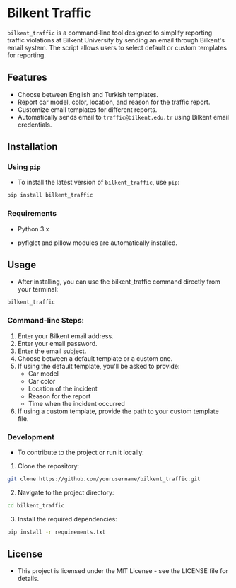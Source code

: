 # Bilkent Traffic

`bilkent_traffic` is a command-line tool designed to simplify reporting traffic violations at Bilkent University by sending an email through Bilkent's email system. The script allows users to select default or custom templates for reporting.

## Features
- Choose between English and Turkish templates.
- Report car model, color, location, and reason for the traffic report.
- Customize email templates for different reports.
- Automatically sends email to `traffic@bilkent.edu.tr` using Bilkent email credentials.

## Installation

### Using `pip`

- To install the latest version of `bilkent_traffic`, use `pip`:

```bash
pip install bilkent_traffic
```

### Requirements

- Python 3.x

- pyfiglet and pillow modules are automatically installed.

## Usage

- After installing, you can use the bilkent_traffic command directly from your terminal:

```bash
bilkent_traffic
```

### Command-line Steps:

1. Enter your Bilkent email address.
2. Enter your email password.
3. Enter the email subject.
4. Choose between a default template or a custom one.
5. If using the default template, you'll be asked to provide:
    - Car model
    - Car color
    - Location of the incident
    - Reason for the report
    - Time when the incident occurred
6. If using a custom template, provide the path to your custom template file.

### Development

- To contribute to the project or run it locally:

1. Clone the repository:

```bash
git clone https://github.com/yourusername/bilkent_traffic.git
```

2. Navigate to the project directory:

```bash
cd bilkent_traffic
```

3. Install the required dependencies:

```bash
pip install -r requirements.txt
```

## License
- This project is licensed under the MIT License - see the LICENSE file for details.
